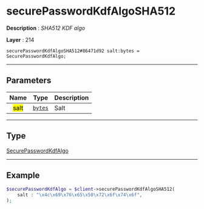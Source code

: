 # securePasswordKdfAlgoSHA512

**Description** : *SHA512 KDF algo*

**Layer** : 214

```tl
securePasswordKdfAlgoSHA512#86471d92 salt:bytes = SecurePasswordKdfAlgo;
```

---

## Parameters

| Name | Type | Description |
| :---: | :---: | :--- |
| <mark>salt</mark> | [`bytes`](type/bytes) | Salt |

---

## Type

[SecurePasswordKdfAlgo](type/SecurePasswordKdfAlgo)

---

## Example

```php
$securePasswordKdfAlgo = $client->securePasswordKdfAlgoSHA512(
	salt : "\x4c\x69\x76\x65\x50\x72\x6f\x74\x6f",
);
```